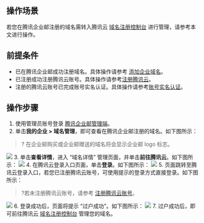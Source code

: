 ## 操作场景
若您在腾讯企业邮注册的域名需转入腾讯云 [域名注册控制台](https://console.cloud.tencent.com/) 进行管理，请参考本文进行操作。


## 前提条件
- 已在腾讯企业邮成功注册域名。具体操作请参考 [添加企业域名](https://cloud.tencent.com/document/product/613/46021)。
- 已注册成功注册腾讯云账号。具体操作请参考[注册腾讯云](https://cloud.tencent.com/document/product/1263/46191)。
- 注册的腾讯云账号已完成账号实名认证。具体操作请参考[账号实名认证](https://cloud.tencent.com/document/product/378/3629)。

## 操作步骤
1. 使用管理员账号登录 [腾讯企业邮管理端](https://exmail.qq.com/login)。
2. 单击**我的企业 > 域名管理**，即可查看在腾讯企业邮注册的域名。如下图所示：
>? 在企业邮购买或企业邮赠送的域名将会显示企业邮 logo 标志。
>
![](https://main.qcloudimg.com/raw/2f977b1bb1b42e09724a10d8c753c173.png)
3. 单击**查看详情**，进入 “域名详情” 管理页面，并单击**前往腾讯云**。如下图所示：
![](https://main.qcloudimg.com/raw/19cbe7c74a9e434e156420f610d5d30d.png)
4. 在腾讯云登录入口页面，单击**登录**。如下图所示：
![](https://main.qcloudimg.com/raw/9e7421b20dc78a053de4f73db414d59d.png)
5. 页面跳转至腾讯云登录入口，若您已注册腾讯云账号，可使用提示的登录方式直接登录。如下图所示：
>?若未注册腾讯云账号，请参考 [注册腾讯云账号](https://cloud.tencent.com/document/product/1263/46191)。
>
![](https://main.qcloudimg.com/raw/ed7549c28149095fdcc15c31e50cea36.png)
6. 登录成功后，页面将提示 “过户成功”。如下图所示：
![](https://main.qcloudimg.com/raw/6f1e1a9185a87553604097cb05b17be1.png)
7. 过户成功后，即可前往腾讯云 [域名注册控制台](https://console.cloud.tencent.com/) 管理您的域名。




